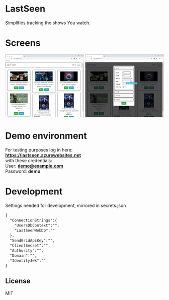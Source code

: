 ﻿# LastSeen
Simplifies tracking the shows You watch.

# Screens
[![](/docs/screens.jpg)](https://lastseen.azurewebsites.net)

# Demo environment
For testing purposes log in here:  
**https://lastseen.azurewebsites.net**  
with these credentials:  
User: **demo@example.com**  
Password: **demo**  

# Development
Settings needed for development, mirrored in secrets.json
```
{  
  "ConnectionStrings":{
    "UsersDbContext":"",
    "LastSeenWebDb":""
  },
  "SendGridApiKey":"",
  "ClientSecret":"",
  "Authority":"",
  "Domain":"",
  "IdentityJwk":""
}
```

License
----
MIT
